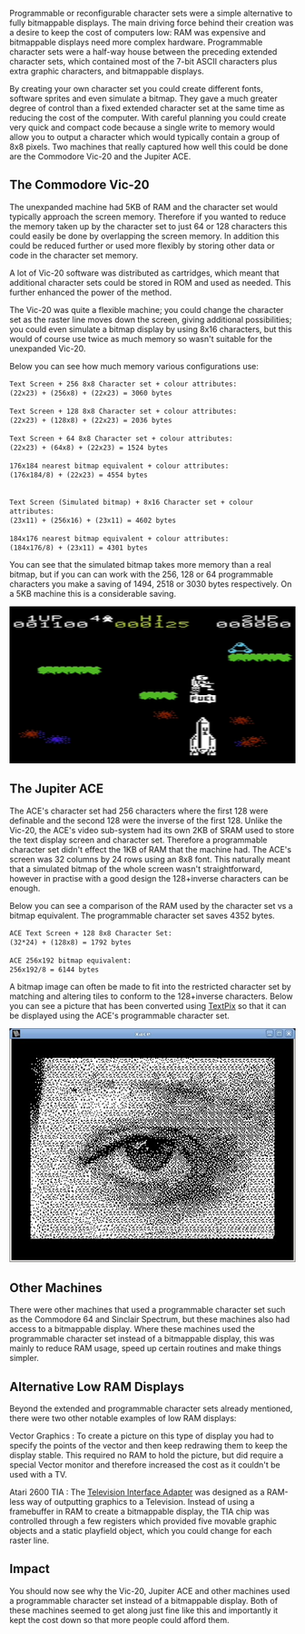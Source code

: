 Programmable or reconfigurable character sets were a simple alternative to fully bitmappable displays.  The main driving force behind their creation was a desire to keep the cost of computers low: RAM was expensive and bitmappable displays need more complex hardware.  Programmable character sets were a half-way house between the preceding extended character sets, which contained most of the 7-bit ASCII characters plus extra graphic characters, and bitmappable displays.

By creating your own character set you could create different fonts, software sprites and even simulate a bitmap.  They gave a much greater degree of control than a fixed extended character set at the same time as reducing the cost of the computer.  With careful planning you could create very quick and compact code because a single write to memory would allow you to output a character which would typically contain a group of 8x8 pixels.  Two machines that really captured how well this could be done are the Commodore Vic-20 and the Jupiter ACE.


## The Commodore Vic-20
The unexpanded machine had 5KB of RAM and the character set would typically approach the screen memory.  Therefore if you wanted to reduce the memory taken up by the character set to just 64 or 128 characters this could easily be done by overlapping the screen memory.  In addition this could be reduced further or used more flexibly by storing other data or code in the character set memory.

A lot of Vic-20 software was distributed as cartridges, which meant that additional character sets could be stored in ROM and used as needed.  This further enhanced the power of the method.

The Vic-20 was quite a flexible machine; you could change the character set as the raster line moves down the screen, giving additional possibilities;  you could even simulate a bitmap display by using 8x16 characters, but this would of course use twice as much memory so wasn't suitable for the unexpanded Vic-20.

Below you can see how much memory various configurations use:

    Text Screen + 256 8x8 Character set + colour attributes:
    (22x23) + (256x8) + (22x23) = 3060 bytes

    Text Screen + 128 8x8 Character set + colour attributes:
    (22x23) + (128x8) + (22x23) = 2036 bytes

    Text Screen + 64 8x8 Character set + colour attributes:
    (22x23) + (64x8) + (22x23) = 1524 bytes

    176x184 nearest bitmap equivalent + colour attributes:
    (176x184/8) + (22x23) = 4554 bytes


    Text Screen (Simulated bitmap) + 8x16 Character set + colour attributes:
    (23x11) + (256x16) + (23x11) = 4602 bytes

    184x176 nearest bitmap equivalent + colour attributes:
    (184x176/8) + (23x11) = 4301 bytes

You can see that the simulated bitmap takes more memory than a real bitmap, but if you can can work with the 256, 128 or 64 programmable characters you make a saving of 1494, 2518 or 3030 bytes respectively.  On a 5KB machine this is a considerable saving.

<img src="/img/articles/vic20-jetpac.png" title="JetPac for the Vic-20" />

## The Jupiter ACE
The ACE's character set had 256 characters where the first 128 were definable and the second 128 were the inverse of the first 128.  Unlike the Vic-20, the ACE's video sub-system had its own 2KB of SRAM used to store the text display screen and character set.  Therefore a programmable character set didn't effect the 1KB of RAM that the machine had.  The ACE's screen was 32 columns by 24 rows using an 8x8 font.  This naturally meant that a simulated bitmap of the whole screen wasn't straightforward, however in practise with a good design the 128+inverse characters can be enough.

Below you can see a comparison of the RAM used by the character set vs a bitmap equivalent.  The programmable character set saves 4352 bytes.

    ACE Text Screen + 128 8x8 Character Set:
    (32*24) + (128x8) = 1792 bytes

    ACE 256x192 bitmap equivalent:
    256x192/8 = 6144 bytes

A bitmap image can often be made to fit into the restricted character set by matching and altering tiles to conform to the 128+inverse characters.  Below you can see a picture that has been converted using [TextPix](/2010/04/16/introducing-textpix-v0-1/) so that it can be displayed using the ACE's programmable character set.

<img src="/img/articles/xace-textpix-v0.2-screenshot.jpg" title="Bitmap converted to ACE's character set using TextPix" />

## Other Machines
There were other machines that used a programmable character set such as the Commodore 64 and Sinclair Spectrum, but these machines also had access to a bitmappable display.  Where these machines used the programmable character set instead of a bitmappable display, this was mainly to reduce RAM usage, speed up certain routines and make things simpler.

## Alternative Low RAM Displays
Beyond the extended and programmable character sets already mentioned, there were two other notable examples of low RAM displays:

Vector Graphics
: To create a picture on this type of display you had to specify the points of the vector and then keep redrawing them to keep the display stable.  This required no RAM to hold the picture, but did require a special Vector monitor and therefore increased the cost as it couldn't be used with a TV.

Atari 2600 TIA
: The [Television Interface Adapter](http://en.wikipedia.org/wiki/Television_Interface_Adapter) was designed as a RAM-less way of outputting graphics to a Television.  Instead of using a framebuffer in RAM to create a bitmappable display, the TIA chip was controlled through a few registers which provided five movable graphic objects and a static playfield object, which you could change for each raster line.


## Impact
You should now see why the Vic-20, Jupiter ACE and other machines used a programmable character set instead of a bitmappable display.  Both of these machines seemed to get along just fine like this and importantly it kept the cost down so that more people could afford them.
